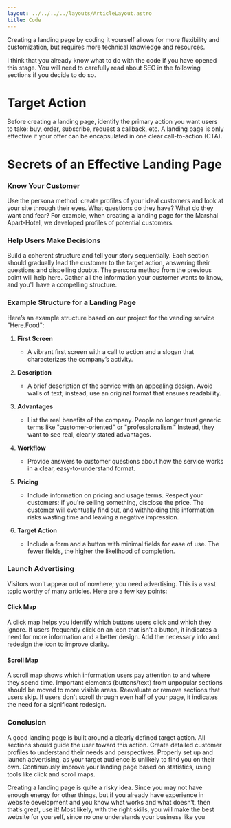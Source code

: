 ```yaml
---
layout: ../../../../layouts/ArticleLayout.astro
title: Code
---
```



Creating a landing page by coding it yourself allows for more flexibility and customization, but requires more technical knowledge and resources. 

I think that you already know what to do with the code if you have opened this stage. You will need to carefully read about SEO in the following sections if you decide to do so.

# Target Action
Before creating a landing page, identify the primary action you want users to take: buy, order, subscribe, request a callback, etc. A landing page is only effective if your offer can be encapsulated in one clear call-to-action (CTA).

# Secrets of an Effective Landing Page

### Know Your Customer
Use the persona method: create profiles of your ideal customers and look at your site through their eyes. What questions do they have? What do they want and fear? For example, when creating a landing page for the Marshal Apart-Hotel, we developed profiles of potential customers.

### Help Users Make Decisions
Build a coherent structure and tell your story sequentially. Each section should gradually lead the customer to the target action, answering their questions and dispelling doubts. The persona method from the previous point will help here. Gather all the information your customer wants to know, and you'll have a compelling structure.

### Example Structure for a Landing Page
Here’s an example structure based on our project for the vending service "Here.Food":

1. **First Screen**
   - A vibrant first screen with a call to action and a slogan that characterizes the company’s activity.

2. **Description**
   - A brief description of the service with an appealing design. Avoid walls of text; instead, use an original format that ensures readability.

3. **Advantages**
   - List the real benefits of the company. People no longer trust generic terms like "customer-oriented" or "professionalism." Instead, they want to see real, clearly stated advantages.

4. **Workflow**
   - Provide answers to customer questions about how the service works in a clear, easy-to-understand format.

5. **Pricing**
   - Include information on pricing and usage terms. Respect your customers: if you're selling something, disclose the price. The customer will eventually find out, and withholding this information risks wasting time and leaving a negative impression.

6. **Target Action**
   - Include a form and a button with minimal fields for ease of use. The fewer fields, the higher the likelihood of completion.

### Launch Advertising
Visitors won't appear out of nowhere; you need advertising. This is a vast topic worthy of many articles. Here are a few key points:

#### Click Map
A click map helps you identify which buttons users click and which they ignore. If users frequently click on an icon that isn’t a button, it indicates a need for more information and a better design. Add the necessary info and redesign the icon to improve clarity.

#### Scroll Map
A scroll map shows which information users pay attention to and where they spend time. Important elements (buttons/text) from unpopular sections should be moved to more visible areas. Reevaluate or remove sections that users skip. If users don't scroll through even half of your page, it indicates the need for a significant redesign.

### Conclusion
A good landing page is built around a clearly defined target action. All sections should guide the user toward this action. Create detailed customer profiles to understand their needs and perspectives. Properly set up and launch advertising, as your target audience is unlikely to find you on their own. Continuously improve your landing page based on statistics, using tools like click and scroll maps.


Creating a landing page is quite a risky idea. Since you may not have enough energy for other things, but if you already have experience in website development and you know what works and what doesn’t, then that’s great, use it! Most likely, with the right skills, you will make the best website for yourself, since no one understands your business like you